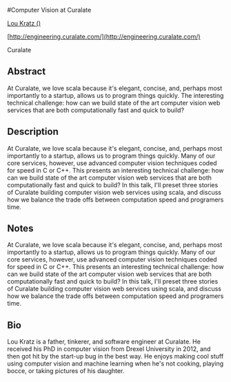 #Computer Vision at Curalate

[Lou Kratz ()](http://twitter.com/)

[http://engineering.curalate.com/](http://engineering.curalate.com/)

Curalate

## Abstract

At Curalate, we love scala because it's elegant, concise, and, perhaps most importantly to a startup, allows us to program things quickly. The interesting technical challenge: how can we build state of the art computer vision web services that are both computationally fast and quick to build? 

## Description

At Curalate, we love scala because it's elegant, concise, and, perhaps most importantly to a startup, allows us to program things quickly. Many of our core services, however, use advanced computer vision techniques coded for speed in C or C++. This presents an interesting technical challenge: how can we build state of the art computer vision web services that are both computationally fast and quick to build? In this talk, I'll preset three stories of Curalate building computer vision web services using scala, and discuss how we balance the trade offs between computation speed and programers time. 

## Notes

At Curalate, we love scala because it's elegant, concise, and, perhaps most importantly to a startup, allows us to program things quickly. Many of our core services, however, use advanced computer vision techniques coded for speed in C or C++. This presents an interesting technical challenge: how can we build state of the art computer vision web services that are both computationally fast and quick to build? In this talk, I'll preset three stories of Curalate building computer vision web services using scala, and discuss how we balance the trade offs between computation speed and programers time. 

## Bio
  
Lou Kratz is a father, tinkerer, and software engineer at Curalate.  He received his PhD in computer vision from Drexel University in 2012, and then got hit by the start-up bug in the best way. He enjoys making cool stuff using computer vision and machine learning when he's not cooking, playing bocce, or taking pictures of his daughter.